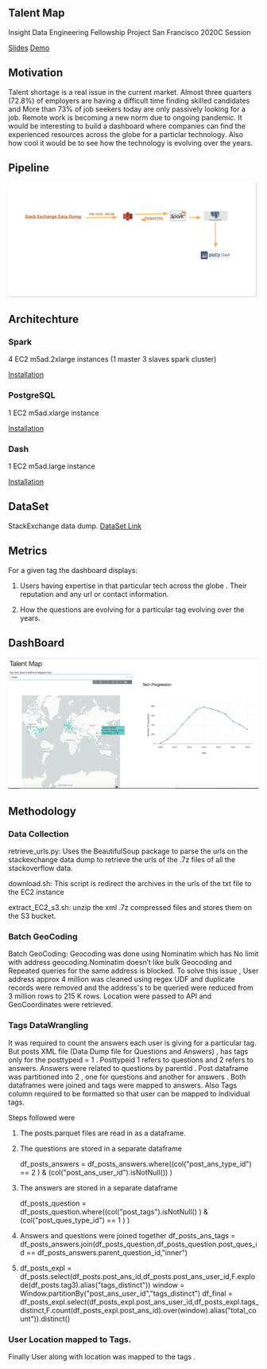 ## Talent Map
Insight Data Engineering Fellowship Project San Francisco 2020C Session

<a href="https://docs.google.com/presentation/d/1UsXbqKeRogs3hbmVc5Wjg2klLq2HJ3mYCNAJhjxRNrQ/edit#slide=id.g96abc2b0f8_0_58">Slides</a> 
      <a href="https://youtu.be/aAGWPE6vkco">Demo</a> 


## Motivation 
Talent shortage is a real issue in the current market. Almost three quarters (72.8%) of employers are having a difficult time finding skilled candidates and More than 73% of job seekers today are only passively looking for a job. Remote work is becoming a new norm due to ongoing pandemic. It would be interesting to build a dashboard where companies can find the experienced resources across the globe for a particlar technology. Also how cool it would be to see how the technology is evolving over the years. 


## Pipeline 
![](Images/TechStack.png)

## Architechture
### Spark
4 EC2 m5ad.2xlarge instances (1 master 3 slaves spark cluster)

<a href="https://blog.insightdatascience.com/simply-install-spark-cluster-mode-341843a52b88">Installation</a> 

### PostgreSQL
1 EC2 m5ad.xlarge instance

<a href="https://blog.insightdatascience.com/simply-install-postgresql-58c1e4ebf252">Installation</a>

### Dash
1 EC2 m5ad.large instance

<a href="https://dash.plotly.com/installation">Installation</a>

## DataSet
StackExchange data dump. <a href="https://archive.org/download/stackexchange">DataSet Link</a> 

## Metrics
For a given tag the dashboard displays:

1) Users having expertise in that particular tech across the globe . Their reputation and any url or contact information.

2) How the questions are evolving for a particular tag evolving over the years.

## DashBoard
![](Images/dashboard.png)

## Methodology

### Data Collection
retrieve_urls.py: Uses the BeautifulSoup package to parse the urls on the stackexchange data dump to retrieve the urls of the .7z files of all the stackoverflow data.

download.sh: This script is redirect the archives in the urls of the txt file to the EC2 instance 

extract_EC2_s3.sh: unzip the xml .7z compressed files and stores them on the S3 bucket. 

### Batch GeoCoding
Batch GeoCoding:  Geocoding was done using Nominatim which has No limit with address geocoding.Nominatim doesn’t like bulk Geocoding and Repeated queries for the same address is blocked. To solve this issue , User address approx 4 million was cleaned using regex UDF and duplicate records were removed and the address's to be queried were reduced from 3 million rows to 215 K rows. Location were passed to API and GeoCoordinates were retrieved.

### Tags DataWrangling
It was required to count the answers each user is giving for a particular tag. But posts XML file (Data Dump file for Questions and Answers) , has tags only for the posttypeid = 1 . Posttypeid 1 refers to questions and 2 refers to answers. Answers were related to questions by parentid . Post dataframe was partitioned into 2 , one for questions and another for answers . Both dataframes were joined and tags were mapped to answers. Also Tags column required to be formatted so that user can be mapped to individual tags.

Steps followed were
1) The posts.parquet files are read in as a dataframe.

2) The questions are stored in a separate dataframe

   df_posts_answers = df_posts_answers.where((col("post_ans_type_id") == 2 ) & (col("post_ans_user_id").isNotNull()) ) 
 
3) The answers are stored in a separate dataframe
 
   df_posts_question = df_posts_question.where((col("post_tags").isNotNull() ) & (col("post_ques_type_id") == 1 ) )

4)  Answers and questions were joined together
   df_posts_ans_tags = df_posts_answers.join(df_posts_question,df_posts_question.post_ques_id == df_posts_answers.parent_question_id,"inner")
5) df_posts_expl = df_posts.select(df_posts.post_ans_id,df_posts.post_ans_user_id,F.explode(df_posts.tag3).alias("tags_distinct"))
    window = Window.partitionBy("post_ans_user_id","tags_distinct")
    df_final =          df_posts_expl.select(df_posts_expl.post_ans_user_id,df_posts_expl.tags_distinct,F.count(df_posts_expl.post_ans_id).over(window).alias("total_count")).distinct()
    
### User Location mapped to Tags.
Finally User along with location was mapped to the tags .


    
 





